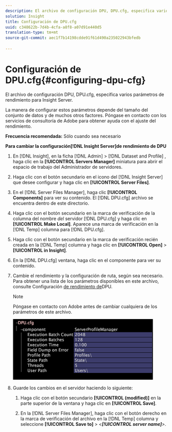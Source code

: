 ```yaml
---
description: El archivo de configuración DPU, DPU.cfg, especifica varios parámetros de rendimiento para Insight Server.
solution: Insight
title: Configuración de DPU.cfg
uuid: c348622b-7d4b-4cfa-a8f8-a07d91e440d5
translation-type: tm+mt
source-git-commit: aec1f7b14198cdde91f61d490a235022943bfedb

---
```



# Configuración de DPU.cfg{#configuring-dpu-cfg}

El archivo de configuración DPU, DPU.cfg, especifica varios parámetros de rendimiento para Insight Server.

La manera de configurar estos parámetros depende del tamaño del conjunto de datos y de muchos otros factores. Póngase en contacto con los servicios de consultoría de Adobe para obtener ayuda con el ajuste del rendimiento.

**Frecuencia recomendada:** Sólo cuando sea necesario

**Para cambiar la configuración[!DNL Insight Server]de rendimiento de DPU**

1. En [!DNL Insight], en la ficha [!DNL Admin] > [!DNL Dataset and Profile] , haga clic en la **[!UICONTROL Servers Manager]** miniatura para abrir el espacio de trabajo del Administrador de servidores.
1. Haga clic con el botón secundario en el icono del [!DNL Insight Server] que desee configurar y haga clic en **[!UICONTROL Server Files]**.
1. En el [!DNL Server Files Manager], haga clic **[!UICONTROL Components]** para ver su contenido. El [!DNL DPU.cfg] archivo se encuentra dentro de este directorio.
1. Haga clic con el botón secundario en la marca de verificación de la columna del nombre *del* servidor [!DNL DPU.cfg] y haga clic en **[!UICONTROL Make Local]**. Aparece una marca de verificación en la [!DNL Temp] columna para [!DNL DPU.cfg].
1. Haga clic con el botón secundario en la marca de verificación recién creada en la [!DNL Temp] columna y haga clic en **[!UICONTROL Open]** > **[!UICONTROL in Insight]**.
1. En la [!DNL DPU.cfg] ventana, haga clic en el componente para ver su contenido.
1. Cambie el rendimiento y la configuración de ruta, según sea necesario. Para obtener una lista de los parámetros disponibles en este archivo, consulte Configuración [de rendimiento de](../../../home/c-inst-svr/c-cfg-stgs-ref/c-dpu-perf-stgs.md#concept-477c4c526de44bda84176e62266c3df1)DPU.

   >[!NOTE]
   >
   >Póngase en contacto con Adobe antes de cambiar cualquiera de los parámetros de este archivo.

   ![](assets/cfg_DPU_egvalues.png)

1. Guarde los cambios en el servidor haciendo lo siguiente:

   1. Haga clic con el botón secundario **[!UICONTROL (modified)]** en la parte superior de la ventana y haga clic en **[!UICONTROL Save]**.

   1. En la [!DNL Server Files Manager], haga clic con el botón derecho en la marca de verificación del archivo en la [!DNL Temp] columna y seleccione **[!UICONTROL Save to]** > *&lt;**[!UICONTROL server name]**>*.

